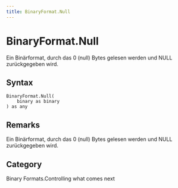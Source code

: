 ```yaml
---
title: BinaryFormat.Null
---
```


# BinaryFormat.Null


Ein Binärformat, durch das 0 (null) Bytes gelesen werden und NULL zurückgegeben wird.


## Syntax

```powerquery
BinaryFormat.Null(
    binary as binary
) as any
```


## Remarks

Ein Binärformat, durch das 0 (null) Bytes gelesen werden und NULL zurückgegeben wird.



## Category
Binary Formats.Controlling what comes next
